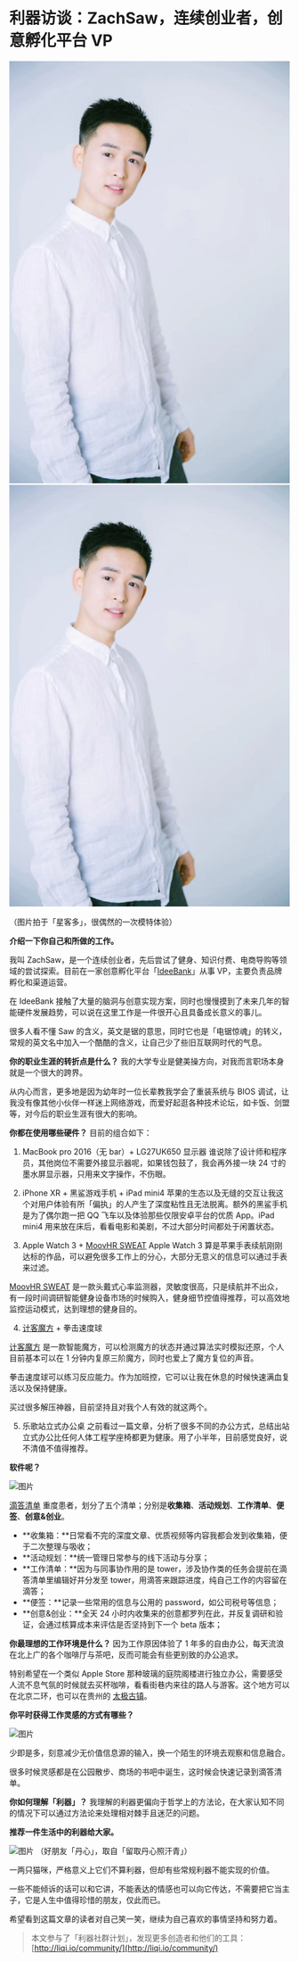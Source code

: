 # 利器访谈：ZachSaw，连续创业者，创意孵化平台 VP


![image](images/25_image.JPEG)
![image2](images/25_image.jpeg)

（图片拍于「星客多」，很偶然的一次模特体验）

**介绍一下你自己和所做的工作。**

我叫 ZachSaw，是一个连续创业者，先后尝试了健身、知识付费、电商导购等领域的尝试探索。目前在一家创意孵化平台「[IdeeBank](http://www.ideebank.com/idea)」从事 VP，主要负责品牌孵化和渠道运营。

在 IdeeBank 接触了大量的脑洞与创意实现方案，同时也慢慢摸到了未来几年的智能硬件发展趋势，可以说在这里工作是一件很开心且具备成长意义的事儿。

很多人看不懂 Saw 的含义，英文是锯的意思，同时它也是「电锯惊魂」的转义，常规的英文名中加入一个酷酷的含义，让自己少了些旧互联网时代的气息。

**你的职业生涯的转折点是什么？**
我的大学专业是健美操方向，对我而言职场本身就是一个很大的跨界。

从内心而言，更多地是因为幼年时一位长辈教我学会了重装系统与 BIOS 调试，让我没有像其他小伙伴一样迷上网络游戏，而爱好起逛各种技术论坛，如卡饭、剑盟等，对今后的职业生涯有很大的影响。

**你都在使用哪些硬件？**
目前的组合如下：
1. MacBook pro 2016（无 bar）+ LG27UK650 显示器
谁说除了设计师和程序员，其他岗位不需要外接显示器呢，如果钱包鼓了，我会再外接一块 24 寸的墨水屏显示器，只用来文字操作，不伤眼。

2. iPhone XR + 黑鲨游戏手机 + iPad mini4
苹果的生态以及无缝的交互让我这个对用户体验有所「偏执」的人产生了深度粘性且无法脱离。额外的黑鲨手机是为了偶尔跑一把 QQ 飞车以及体验那些仅限安卓平台的优质 App。iPad mini4 用来放在床后，看看电影和美剧，不过大部分时间都处于闲置状态。

3. Apple Watch 3 + [MoovHR SWEAT](http://www.moovfit.cn)
Apple Watch 3 算是苹果手表续航刚刚达标的作品，可以避免很多工作上的分心，大部分无意义的信息可以通过手表来过滤。

[MoovHR SWEAT](http://www.moovfit.cn) 是一款头戴式心率监测器，灵敏度很高，只是续航并不出众，有一段时间调研智能健身设备市场的时候购入，健身细节控值得推荐，可以高效地监控运动模式，达到理想的健身目的。

4. [计客魔方](https://youpin.mi.com/detail?gid=102158) + 拳击速度球

[计客魔方](https://youpin.mi.com/detail?gid=102158) 是一款智能魔方，可以检测魔方的状态并通过算法实时模拟还原，个人目前基本可以在 1 分钟内复原三阶魔方，同时也爱上了魔方复位的声音。

拳击速度球可以练习反应能力。作为加班控，它可以让我在休息的时候快速满血复活以及保持健康。

买过很多解压神器，目前坚持且对我个人有效的就这两个。

5. 乐歌站立式办公桌
之前看过一篇文章，分析了很多不同的办公方式，总结出站立式办公比任何人体工程学座椅都更为健康。用了小半年，目前感觉良好，说不清值不值得推荐。

**软件呢？**

![图片](https://uploader.shimo.im/f/wiFKbdGKNPcKp5Mu.png!thumbnail)

[滴答清单](https://www.dida365.com/#q/all/tasks) 重度患者，划分了五个清单；分别是**收集箱**、**活动规划**、**工作清单**、**便签**、**创意&创业**。

- **收集箱：**日常看不完的深度文章、优质视频等内容我都会发到收集箱，便于二次整理与吸收；
- **活动规划：**统一管理日常参与的线下活动与分享；
- **工作清单：**因为与同事协作用的是 tower，涉及协作类的任务会提前在滴答清单里编辑好并分发至 tower，用滴答来跟踪进度，纯自己工作的内容留在滴答；
- **便签：**记录一些常用的信息与公用的 password，如公司税号等信息；
- **创意&创业：**全天 24 小时内收集来的创意都罗列在此，并反复调研和验证，会通过核算成本来评估是否坚持到下一个 beta 版本；

**你最理想的工作环境是什么？**
因为工作原因体验了 1 年多的自由办公，每天流浪在北上广的各个咖啡厅与茶吧，反而可能会有些更别致的办公追求。

特别希望在一个类似 Apple Store 那种玻璃的庭院阁楼进行独立办公，需要感受人流不息气氛的时候就去买杯咖啡，看看街巷内来往的路人与游客。这个地方可以在北京二环，也可以在贵州的 [太极古镇](https://baike.baidu.com/item/镇远古镇/986542?fr=aladdin)。

**你平时获得工作灵感的方式有哪些？**

![图片](https://uploader.shimo.im/f/2IwG0D8jWf44OguV.jpeg!thumbnail)

少即是多，刻意减少无价值信息源的输入，换一个陌生的环境去观察和信息融合。

很多时候灵感都是在公园散步、商场的书吧中诞生，这时候会快速记录到滴答清单。

**你如何理解「利器」？**
我理解的利器更偏向于哲学上的方法论，在大家认知不同的情况下可以通过方法论来处理相对棘手且迷茫的问题。

**推荐一件生活中的利器给大家。**

![图片](https://uploader.shimo.im/f/00cxXkg0fMEiJIKP.jpeg!thumbnail)
（好朋友「丹心」，取自「留取丹心照汗青」）

一两只猫咪，严格意义上它们不算利器，但却有些常规利器不能实现的价值。

一些不能倾诉的话可以和它讲，不能表达的情感也可以向它传达，不需要把它当主子，它是人生中值得珍惜的朋友，仅此而已。

希望看到这篇文章的读者对自己笑一笑，继续为自己喜欢的事情坚持和努力着。

>本文参与了「利器社群计划」，发现更多创造者和他们的工具：[http://liqi.io/community/](http://liqi.io/community/)


